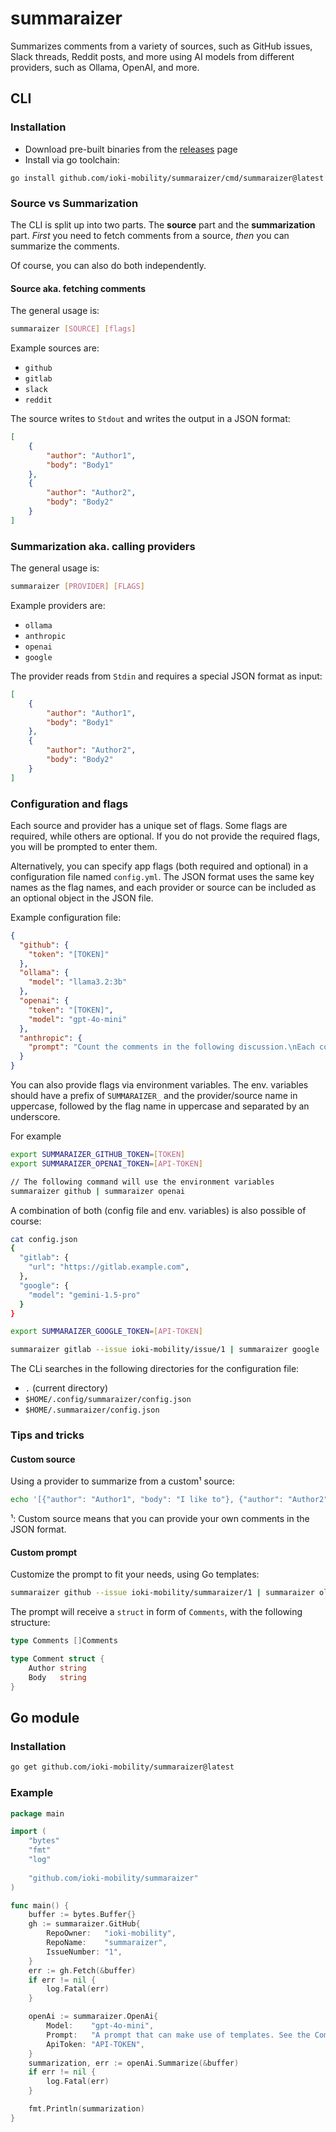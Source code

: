 # summaraizer
Summarizes comments from a variety of sources, such as GitHub issues, Slack threads, Reddit posts, and more
using AI models from different providers, such as Ollama, OpenAI, and more.

## CLI
### Installation

- Download pre-built binaries from the [releases](https://github.com/ioki-mobility/summaraizer/releases/latest) page
- Install via go toolchain:
```shell
go install github.com/ioki-mobility/summaraizer/cmd/summaraizer@latest
```

### Source vs Summarization

The CLI is split up into two parts.
The **source** part and the **summarization** part.
*First* you need to fetch comments from a source, *then* you can summarize the comments.

Of course, you can also do both independently.

#### Source aka. fetching comments

The general usage is:
```bash
summaraizer [SOURCE] [flags] 
```

Example sources are:
* `github`
* `gitlab`
* `slack`
* `reddit`

The source writes to `Stdout` and writes the output in a JSON format:
```json
[
    {
        "author": "Author1",
        "body": "Body1"
    },
    {
        "author": "Author2",
        "body": "Body2"
    }
]
```

### Summarization aka. calling providers

The general usage is:
```bash
summaraizer [PROVIDER] [FLAGS]
```

Example providers are:
* `ollama`
* `anthropic`
* `openai`
* `google`

The provider reads from `Stdin` and requires a special JSON format as input:
```json
[
    {
        "author": "Author1",
        "body": "Body1"
    },
    {
        "author": "Author2",
        "body": "Body2"
    }
]
```

### Configuration and flags

Each source and provider has a unique set of flags. 
Some flags are required, while others are optional. 
If you do not provide the required flags, you will be prompted to enter them.

Alternatively, you can specify app flags (both required and optional) 
in a configuration file named `config.yml`.
The JSON format uses the same key names as the flag names,
and each provider or source can be included as an optional object in the JSON file.

Example configuration file:
```json
{
  "github": {
    "token": "[TOKEN]"
  },
  "ollama": {
    "model": "llama3.2:3b"
  },
  "openai": {
    "token": "[TOKEN]",
    "model": "gpt-4o-mini"
  },
  "anthropic": {
    "prompt": "Count the comments in the following discussion.\nEach comment is divided into a <comment> tag.\nHere is the discussion:\n{{ range $comment := . }}\n<comment>{{ $comment.Body }}</comment>\n{{end}}"
  }
}
```

You can also provide flags via environment variables.
The env. variables should have a prefix of `SUMMARAIZER_` and the provider/source name in uppercase,
followed by the flag name in uppercase and separated by an underscore.

For example
```bash
export SUMMARAIZER_GITHUB_TOKEN=[TOKEN]
export SUMMARAIZER_OPENAI_TOKEN=[API-TOKEN]

// The following command will use the environment variables
summaraizer github | summaraizer openai
```

A combination of both (config file and env. variables) is also possible of course:
```bash
cat config.json
{
  "gitlab": {
    "url": "https://gitlab.example.com",
  },
  "google": {
    "model": "gemini-1.5-pro"
  }
}

export SUMMARAIZER_GOOGLE_TOKEN=[API-TOKEN]

summaraizer gitlab --issue ioki-mobility/issue/1 | summaraizer google
```

The CLi searches in the following directories for the configuration file:
* `.` (current directory)
* `$HOME/.config/summaraizer/config.json`
* `$HOME/.summaraizer/config.json` 

### Tips and tricks

#### Custom source

Using a provider to summarize from a custom¹ source:
```bash 
echo '[{"author": "Author1", "body": "I like to"}, {"author": "Author2", "body": "Move it!"}]' | summaraizer ollama
```

¹: Custom source means that you can provide your own comments in the JSON format.

#### Custom prompt

Customize the prompt to fit your needs, using Go templates:
```bash
summaraizer github --issue ioki-mobility/summaraizer/1 | summaraizer ollama --prompt 'Please count the comments in the following discussion.\nEach comment is divided into a <comment> tag.\nHere is the discussion:\n{{ range $comment := . }}\n<comment>{{ $comment.Body }}</comment>\n{{end}}'
```

The prompt will receive a `struct` in form of `Comments`, with the following structure:
```go
type Comments []Comments

type Comment struct {
    Author string
    Body   string
}
```

## Go module
### Installation

```bash
go get github.com/ioki-mobility/summaraizer@latest
```

### Example

```go
package main

import (
	"bytes"
	"fmt"
	"log"
	
	"github.com/ioki-mobility/summaraizer"
)

func main() {
	buffer := bytes.Buffer{}
	gh := summaraizer.GitHub{
		RepoOwner:   "ioki-mobility",
		RepoName:    "summaraizer",
		IssueNumber: "1",
	}
	err := gh.Fetch(&buffer)
	if err != nil {
		log.Fatal(err)
	}

	openAi := summaraizer.OpenAi{
		Model:    "gpt-4o-mini",
		Prompt:   "A prompt that can make use of templates. See the Comments type",
		ApiToken: "API-TOKEN",
	}
	summarization, err := openAi.Summarize(&buffer)
	if err != nil {
		log.Fatal(err)
	}

	fmt.Println(summarization)
}
```

